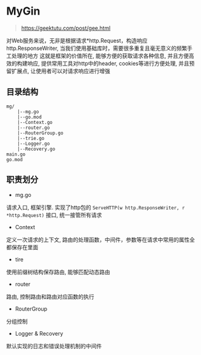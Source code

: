 # MyGin

> https://geektutu.com/post/gee.html

对Web服务来说，无非是根据请求*http.Request，构造响应http.ResponseWriter, 当我们使用基础库时，需要很多重复且毫无意义的频繁手工处理的地方
这就是框架的价值所在, 能够方便的获取请求各种信息, 并且方便高效的构建响应, 提供常用工具对http中的header, cookies等进行方便处理,
并且预留扩展点, 让使用者可以对请求响应进行增强

## 目录结构
```
mg/
    |--mg.go
    |--go.mod
    |--Context.go
    |--router.go
    |--RouterGroup.go
    |--trie.go
    |--Logger.go
    |--Recovery.go
main.go
go.mod
```

## 职责划分
- mg.go

请求入口, 框架引擎. 实现了http包的 `ServeHTTP(w http.ResponseWriter, r *http.Request)` 接口, 统一接管所有请求

- Context

定义一次请求的上下文, 路由的处理函数，中间件，参数等在请求中常用的属性全都保存在里面

- tire

使用前缀树结构保存路由, 能够匹配动态路由

- router

路由, 控制路由和路由对应函数的执行

- RouterGroup

分组控制

- Logger & Recovery

默认实现的日志和错误处理机制的中间件


